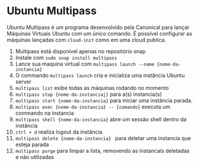 # Ubuntu Multipass

Ubuntu Multipass é um programa desenvolvido pela Canonical para lançar Máquinas Virtuais Ubuntu com um único comando. É possível configurar as máquinas lançadas com `cloud-init` como em uma cloud publica. 

1. Multipass está disponível apenas no repositório snap
2. Instale com `sudo snap install multipass`
3. Lance sua maquina virtual com `multipass launch --name {nome-da-instancia}`
4. O commando `multipass launch` cria e inicializa uma instância Ubuntu server
5. `multipass list` exibe todas as máquinas rodando no momento
6. `multipass stop {nome-da-instanciaj}` para a(s) instancia(s)
7. `multipass start {nome-da-instancia}` para iniciar uma instância parada.
8. `multipass exec {nome-da-instancia} -- {comando}` executa um commando na instancia
9. `multipass shell {nome-da-instancia}` abre um sessão shell dentro da instância
10. `ctrl + d` realiza logout da instância
11. `multipass delete {nome-da-instancia} ` para deletar uma instancia que esteja parada
12. `multipass purge` para limpar a lista, removendo as instancais deletadas e não utilizadas